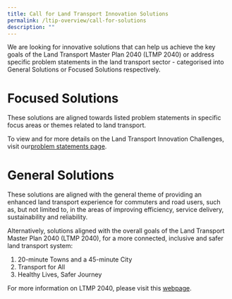```yaml
---
title: Call for Land Transport Innovation Solutions
permalink: /ltip-overview/call-for-solutions
description: ""
---
```

We are looking for innovative solutions that can help us achieve the key goals of the Land Transport Master Plan 2040 (LTMP 2040) or address specific problem statements in the land transport sector - categorised into General Solutions or Focused Solutions respectively.

# Focused Solutions
These solutions are aligned towards listed problem statements in specific focus areas or themes related to land transport.

To view and for more details on the Land Transport Innovation Challenges, visit our[problem statements page](/problem-statements-round-one/).

# General Solutions
These solutions are aligned with the general theme of providing an enhanced land transport experience for commuters and road users, such as, but not limited to, in the areas of improving efficiency, service delivery, sustainability and reliability.

Alternatively, solutions aligned with the overall goals of the Land Transport Master Plan 2040 (LTMP 2040), for a more connected, inclusive and safer land transport system:

1.  20-minute Towns and a 45-minute City
2.  Transport for All
3.  Healthy Lives, Safer Journey

For more information on LTMP 2040, please visit this [webpage](https://www.lta.gov.sg/content/ltagov/en/who_we_are/our_work/land_transport_master_plan_2040.html).